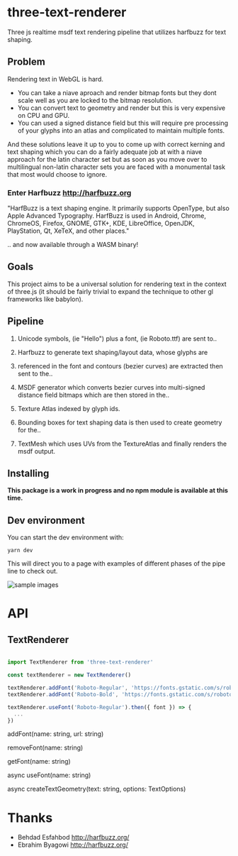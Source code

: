 

# three-text-renderer

Three js realtime msdf text rendering pipeline that utilizes harfbuzz for text shaping.

## Problem

Rendering text in WebGL is hard.

- You can take a niave aproach and render bitmap fonts but they dont scale well as you are locked to the bitmap resolution.
- You can convert text to geometry and render but this is very expensive on CPU and GPU.
- You can used a signed distance field but this will require pre processing of your glyphs into an atlas and complicated to maintain multiple fonts.

And these solutions leave it up to you to come up with correct kerning and text shaping which you can do a fairly adequate job at with a niave approach for the latin character set but as soon as you move over to multilingual non-latin character sets you are faced with a monumental task that most would choose to ignore.

### Enter Harfbuzz http://harfbuzz.org

"HarfBuzz is a text shaping engine. It primarily supports OpenType, but also Apple Advanced Typography. HarfBuzz is used in Android, Chrome, ChromeOS, Firefox, GNOME, GTK+, KDE, LibreOffice, OpenJDK, PlayStation, Qt, XeTeX, and other places."

.. and now available through a WASM binary!

## Goals

This project aims to be a universal solution for rendering text in the context of three.js (it should be fairly trivial to expand the technique to other gl frameworks like babylon).

## Pipeline

1. Unicode symbols, (ie "Hello") plus a font, (ie Roboto.ttf) are sent to..

2. Harfbuzz to generate text shaping/layout data, whose glyphs are

3. referenced in the font and contours (bezier curves) are extracted then sent to the..

4. MSDF generator which converts bezier curves into multi-signed distance field bitmaps which are then stored in the..

5. Texture Atlas indexed by glyph ids.

6. Bounding boxes for text shaping data is then used to create geometry for the..

7. TextMesh which uses UVs from the TextureAtlas and finally renders the msdf output.

## Installing

**This package is a work in progress and no npm module is available at this time.**

## Dev environment

You can start the dev environment with:

`yarn dev`

This will direct you to a page with examples of different phases of the pipe line to check out.

![sample images](https://raw.githubusercontent.com/horizon-games/three-text-renderer/master/images/example.png)

# API

## TextRenderer

```typescript

import TextRenderer from 'three-text-renderer'

const textRenderer = new TextRenderer()

textRenderer.addFont('Roboto-Regular', 'https://fonts.gstatic.com/s/roboto/v20/KFOmCnqEu92Fr1Mu4mxKKTU1Kg.woff2')
textRenderer.addFont('Roboto-Bold', 'https://fonts.gstatic.com/s/roboto/v20/KFOlCnqEu92Fr1MmWUlfBBc4AMP6lQ.woff2')

textRenderer.useFont('Roboto-Regular').then({ font }) => {
  ...
})

```

addFont(name: string, url: string)

removeFont(name: string)

getFont(name: string)

async useFont(name: string)

async createTextGeometry(text: string, options: TextOptions)

# Thanks

- Behdad Esfahbod http://harfbuzz.org/
- Ebrahim Byagowi http://harfbuzz.org/
